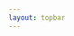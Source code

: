 ```yaml
---
layout: topbar
---
```


<html>
<head>
    <title>Zoom en Aladin</title>
    <script type="text/javascript" src="https://aladin.cds.unistra.fr/AladinLite/api/v3/latest/aladin.js" charset="utf-8"></script>
    <script src="https://code.jquery.com/jquery-3.6.0.min.js"></script>
    <style>
        /* Default styles */
        #aladin-lite-div {
            width: 500px;
            height: 800px;
            margin: auto;
        }

        /* Survey buttons container */
        .survey-buttons {
            text-align: center;
            margin-top: 20px;
        }

        .survey-buttons input {
            margin: 0 10px;
        }

        /* Styles for smaller screens (phones) */
        @media only screen and (max-width: 600px) {
            #aladin-lite-div {
                width: 100%;
                height: 600px;
            }
            
            .survey-buttons {
                display: flex;
                justify-content: center;
                flex-wrap: wrap;
            }

            .survey-buttons input {
                margin: 5px;
            }
        }
    </style>
</head>
<body>
    <!-- Page content -->
    <h1>Zoom en Aladin</h1>

    <!-- Aladin Lite viewer -->
    <div id="aladin-lite-div"></div>

    <!-- Survey selection buttons -->
    <div class="survey-buttons">
        <input id="DSS" type="radio" name="survey" value="P/DSS2/color" checked><label for="DSS">DSS color</label>
        <input id="2MASS" type="radio" name="survey" value="P/2MASS/color"><label for="2MASS">2MASS</label>
        <input id="allwise" type="radio" name="survey" value="P/allWISE/color"><label for="allwise">AllWISE</label>
    </div>

    <!-- JavaScript -->
    <script>
        $(document).ready(function() {
            // Initialize AladinLite with a large FoV
            let aladin = A.aladin('#aladin-lite-div', {
                survey: "P/DSS2/color",
                fov: 60,  // Start with a large FoV (60 degrees)
                target: "271.259639 -24.417031"  // Coordinates to center on
            });

            let targetCoords = "271.259639 -24.417031";
            let finalFov = 0.1;  // Final FoV after zooming in
            let zoomSpeed = 0.98;  // Zoom speed factor (closer to 1 means slower zoom)
            let intervalTime = 50;  // Time in milliseconds between each zoom step

            let zoomInterval = setInterval(function() {
                let currentFov = aladin.getFov()[0];  // Get the current FoV
                
                if (currentFov > finalFov) {
                    // Zoom in by reducing the FoV
                    aladin.setFov(currentFov * zoomSpeed);
                } else {
                    // Stop the zooming animation
                    clearInterval(zoomInterval);
                    // Optionally, center precisely on the target object
                    aladin.gotoObject(targetCoords);
                }
            }, intervalTime);

            // Update survey image on radio button change
            $('input[name=survey]').change(function() {
                let selectedSurvey = $(this).val();
                aladin.setImageSurvey(selectedSurvey);
            });
        });
    </script>
</body>
</html>
